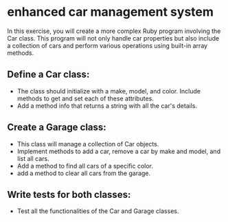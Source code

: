 
# enhanced car management system 
In this exercise, you will create a more complex Ruby program involving the Car class. This program will not only handle car properties but also include a collection of cars and perform various operations using built-in array methods.

## Define a Car class:
 - The class should initialize with a make, model, and color. Include methods to get and set each of these attributes.
 - Add a method info that returns a string with all the car's details.

## Create a Garage class:
 - This class will manage a collection of Car objects.
 - Implement methods to add a car, remove a car by make and model, and list all cars.
 - Add a method to find all cars of a specific color.
 - add a method to clear all cars from the garage.

## Write tests for both classes:
 - Test all the functionalities of the Car and Garage classes.
